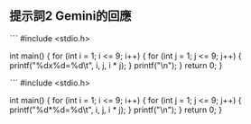 ## 提示詞2 Gemini的回應

ˋˋˋ
#include <stdio.h>

int main() {
  for (int i = 1; i <= 9; i++) {
    for (int j = 1; j <= 9; j++) {
      printf("%dx%d=%d\t", i, j, i * j);
    }
    printf("\n");
  }
  return 0;
}

ˋˋˋ
#include <stdio.h>

int main() {
    for (int i = 1; i <= 9; i++) {
        for (int j = 1; j <= 9; j++) {
            printf("%d*%d=%d\t", i, j, i * j);
        }
        printf("\n");
    }
    return 0;
}
